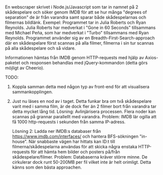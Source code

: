 En webscraper skrivet i Node.js/Javascript som tar in namnet på 2 skådespelare och söker genom IMDB för att se hur många "degrees of separation" de är från varandra samt sparar både skådespelarnas och filmernas bildlänk. Exempel: Programmet tar in Julia Roberts och Ryan Reynolds. Julia Roberts har medverkat i "Gone in 60 Seconds" tillsammans med Michael Peña, som har medverkat i "Turbo" tillsammans med Ryan Reynolds. Programmet använder sig av en Breadth-First-Search-approach där en skådespelare först scannas på alla filmer, filmerna i sin tur scannas på alla skådespelare och så vidare.

Informationen hämtas från IMDB genom HTTP-requests med hjälp av Axios-paketet och responsen behandlas med jQuery-kommandon (detta görs möjligt av Cheerio).

TODO:
1. Koppla samman detta med någon typ av front-end för att visualisera sammankopplingen.

2. Just nu läses en nod av i taget. Detta funkar bra om två skådespelare varit med i samma film, är de dock fler än 2 filmer bort från varandra tar detta mycket lång tid.
  Lösning: Avlinjärisera processen. Flera noder kan scannas på grannar parallellt med varandra. Problem: IMDB lär ogilla att få 1000 http-requests i sekunden från samma IP-adress.
  
   Lösning 2: Ladda ner IMDB:s databaser från https://www.imdb.com/interfaces/ och hantera BFS-sökningen "in-house". När snabbaste vägen har hittats kan ID:t till filmerna/skådespelarna
  användas för att skicka några enstaka HTTP-requests för att hämta hem bilder och posters på/från skådespelare/filmer. Problem: Databaserna kräver större minne. De cirkulerar dock runt
  50-200MB per fil vilket inte är helt orimligt. Detta känns som den bästa approachen.
